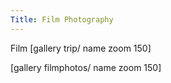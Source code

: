 ```yaml
---
Title: Film Photography
---
```

Film
[gallery trip/ name zoom 150]

[gallery filmphotos/ name zoom 150]

